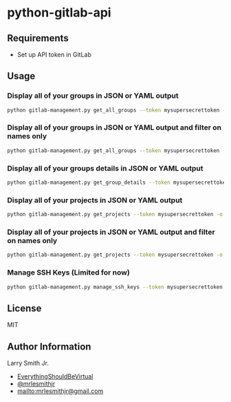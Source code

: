 # python-gitlab-api

## Requirements

-   Set up API token in GitLab

## Usage

### Display all of your groups in JSON or YAML output

```bash
python gitlab-management.py get_all_groups --token mysupersecrettoken -o {json,yaml}
```

### Display all of your groups in JSON or YAML output and filter on names only

```bash
python gitlab-management.py get_all_groups --token mysupersecrettoken -o {json,yaml} -f namesonly
```

### Display all of your groups details in JSON or YAML output

```bash
python gitlab-management.py get_group_details --token mysupersecrettoken -o {json,yaml}
```

### Display all of your projects in JSON or YAML output

```bash
python gitlab-management.py get_projects --token mysupersecrettoken -o {json,yaml}
```

### Display all of your projects in JSON or YAML output and filter on names only

```bash
python gitlab-management.py get_projects --token mysupersecrettoken -o {json,yaml} -f namesonly
```

### Manage SSH Keys (**Limited for now**)

```bash
python gitlab-management.py manage_ssh_keys --token mysupersecrettoken
```

## License

MIT

## Author Information

Larry Smith Jr.

-   [EverythingShouldBeVirtual](http://everythingshouldbevirtual.com)
-   [@mrlesmithjr](https://www.twitter.com/mrlesmithjr)
-   <mailto:mrlesmithjr@gmail.com>
